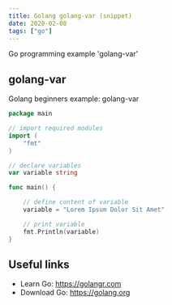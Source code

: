 ```yaml
---
title: Golang golang-var (snippet)
date: 2020-02-08
tags: ["go"]
---
```

Go programming example 'golang-var'


## golang-var

Golang beginners example: golang-var

```go
package main

// import required modules
import (
	"fmt"
)

// declare variables
var variable string

func main() {

	// define content of variable
	variable = "Lorem Ipsum Dolor Sit Amet"

	// print variable
	fmt.Println(variable)
}

```

## Useful links

- Learn Go: https://golangr.com
- Download Go: https://golang.org
